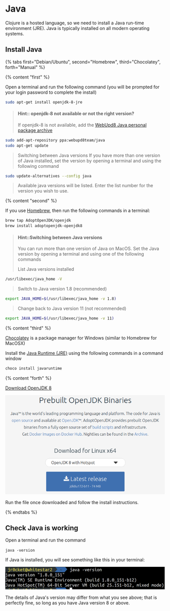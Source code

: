 # Java

Clojure is a hosted language, so we need to install a Java run-time environment (JRE).  Java is typically installed on all modern operating systems.


## Install Java

<!-- Operating System specific instructions -->
{% tabs first="Debian/Ubuntu", second="Homebrew", third="Chocolatey", forth="Manual" %}

<!-- Ubuntu install -->
{% content "first" %}

Open a terminal and run the following command (you will be prompted for your login password to complete the install)

```bash
sudo apt-get install openjdk-8-jre
```

> #### Hint:: openjdk-8 not available or not the right version?
> If openjdk-8 is not available, add the [WebUpd8 Java personal package archive](https://launchpad.net/~webupd8team/+archive/ubuntu/java)
```bash
sudo add-apt-repository ppa:webupd8team/java
sudo apt-get update
```
>
> Switching between Java versions
> If you have more than one version of Java installed, set the version by opening a terminal and using the following command
>
```bash
sudo update-alternatives --config java
```
> Available java versions will be listed.  Enter the list number for the version you wish to use.


<!-- Homebrew (MacOSX) install -->
{% content "second" %}

If you use [Homebrew](https://brew.sh/), then run the following commands in a terminal:

```bash
brew tap AdoptOpenJDK/openjdk
brew install adoptopenjdk-openjdk8
```

> #### Hint::Switching between Java versions
> You can run more than one version of Java on MacOS. Set the Java version by opening a terminal and using one of the following commands
>
> List Java versions installed
```bash
/usr/libexec/java_home -V
```
>
> Switch to Java version 1.8 (recommended)
```bash
export JAVA_HOME=$(/usr/libexec/java_home -v 1.8)
```
>
> Change back to Java version 11 (not recommended)
```bash
export JAVA_HOME=$(/usr/libexec/java_home -v 11)
```


<!-- Choclatey (Windows) install -->
{% content "third" %}

[Chocolatey](https://chocolatey.org/) is a package manager for Windows (similar to Homebrew for MacOSX)

Install the [Java Runtime (JRE)](https://chocolatey.org/packages/javaruntime) using the following commands in a command window

```bash
choco install javaruntime
```

<!-- Manual Install -->
{% content "forth" %}

[Download OpenJDK 8](https://adoptopenjdk.net/)

[![Adopt OpenJDK webpage](/images/adoptopenjdk-install.png)](https://adoptopenjdk.net/)

Run the file once downloaded and follow the install instructions.


{% endtabs %}
<!-- End of Operating System specific instructions -->



## Check Java is working

Open a terminal and run the command

`java -version`

If Java is installed, you will see something like this in your terminal:

![Java version](/images/development-environment-java-check.png)

The details of Java's version may differ from what you see above; that is perfectly fine, so long as you have Java version 8 or above.
